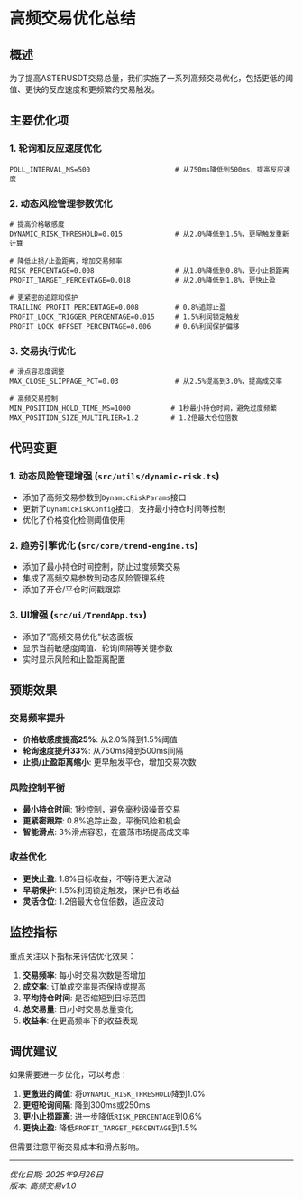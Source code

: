 # 高频交易优化总结

## 概述
为了提高ASTERUSDT交易总量，我们实施了一系列高频交易优化，包括更低的阈值、更快的反应速度和更频繁的交易触发。

## 主要优化项

### 1. 轮询和反应速度优化
```env
POLL_INTERVAL_MS=500                     # 从750ms降低到500ms，提高反应速度
```

### 2. 动态风险管理参数优化
```env
# 提高价格敏感度
DYNAMIC_RISK_THRESHOLD=0.015             # 从2.0%降低到1.5%，更早触发重新计算

# 降低止损/止盈距离，增加交易频率
RISK_PERCENTAGE=0.008                    # 从1.0%降低到0.8%，更小止损距离
PROFIT_TARGET_PERCENTAGE=0.018           # 从2.0%降低到1.8%，更快止盈

# 更紧密的追踪和保护
TRAILING_PROFIT_PERCENTAGE=0.008         # 0.8%追踪止盈
PROFIT_LOCK_TRIGGER_PERCENTAGE=0.015     # 1.5%利润锁定触发
PROFIT_LOCK_OFFSET_PERCENTAGE=0.006      # 0.6%利润保护偏移
```

### 3. 交易执行优化
```env
# 滑点容忍度调整
MAX_CLOSE_SLIPPAGE_PCT=0.03              # 从2.5%提高到3.0%，提高成交率

# 高频交易控制
MIN_POSITION_HOLD_TIME_MS=1000          # 1秒最小持仓时间，避免过度频繁
MAX_POSITION_SIZE_MULTIPLIER=1.2        # 1.2倍最大仓位倍数
```

## 代码变更

### 1. 动态风险管理增强 (`src/utils/dynamic-risk.ts`)
- 添加了高频交易参数到`DynamicRiskParams`接口
- 更新了`DynamicRiskConfig`接口，支持最小持仓时间等控制
- 优化了价格变化检测阈值使用

### 2. 趋势引擎优化 (`src/core/trend-engine.ts`)
- 添加了最小持仓时间控制，防止过度频繁交易
- 集成了高频交易参数到动态风险管理系统
- 添加了开仓/平仓时间戳跟踪

### 3. UI增强 (`src/ui/TrendApp.tsx`)
- 添加了"高频交易优化"状态面板
- 显示当前敏感度阈值、轮询间隔等关键参数
- 实时显示风险和止盈距离配置

## 预期效果

### 交易频率提升
- **价格敏感度提高25%**: 从2.0%降到1.5%阈值
- **轮询速度提升33%**: 从750ms降到500ms间隔
- **止损/止盈距离缩小**: 更早触发平仓，增加交易次数

### 风险控制平衡
- **最小持仓时间**: 1秒控制，避免毫秒级噪音交易
- **更紧密跟踪**: 0.8%追踪止盈，平衡风险和机会
- **智能滑点**: 3%滑点容忍，在震荡市场提高成交率

### 收益优化
- **更快止盈**: 1.8%目标收益，不等待更大波动
- **早期保护**: 1.5%利润锁定触发，保护已有收益
- **灵活仓位**: 1.2倍最大仓位倍数，适应波动

## 监控指标

重点关注以下指标来评估优化效果：

1. **交易频率**: 每小时交易次数是否增加
2. **成交率**: 订单成交率是否保持或提高
3. **平均持仓时间**: 是否缩短到目标范围
4. **总交易量**: 日/小时交易总量变化
5. **收益率**: 在更高频率下的收益表现

## 调优建议

如果需要进一步优化，可以考虑：

1. **更激进的阈值**: 将`DYNAMIC_RISK_THRESHOLD`降到1.0%
2. **更短轮询间隔**: 降到300ms或250ms
3. **更小止损距离**: 进一步降低`RISK_PERCENTAGE`到0.6%
4. **更快止盈**: 降低`PROFIT_TARGET_PERCENTAGE`到1.5%

但需要注意平衡交易成本和滑点影响。

---
*优化日期: 2025年9月26日*  
*版本: 高频交易v1.0*
